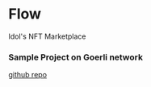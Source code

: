 # Flow
Idol's NFT Marketplace

### Sample Project on Goerli network


[github repo](https://github.com/IdolDance/Flow)
